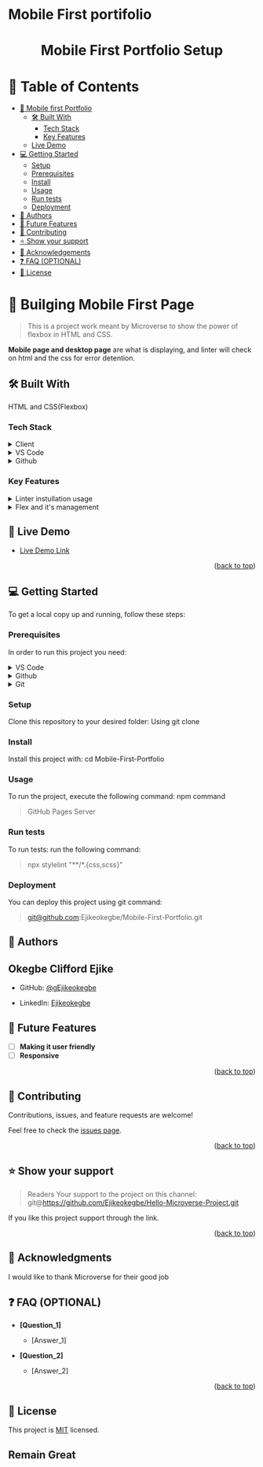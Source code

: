 # Mobile First portifolio
<a name="readme-top"></a>

<!--
HOW TO USE:
This is an example of how you may give instructions on setting up your project locally.

Modify this file to match your project and remove sections that don't apply.

REQUIRED SECTIONS:
- Table of Contents
- About the Project
  - Built With
  - Live Demo
- Getting Started
- Authors
- Future Features
- Contributing
- Show your support
- Acknowledgements
- License

OPTIONAL SECTIONS:
- FAQ

After you're finished please remove all the comments and instructions!
-->

<div align="center">
 

  <h1><b>Mobile First Portfolio Setup</b></h1>

</div>

<!-- TABLE OF CONTENTS -->

# 📗 Table of Contents

- [📖 Mobile first Portfolio](#about-project)
  - [🛠 Built With](#built-with)
    - [Tech Stack](#tech-stack)
    - [Key Features](#key-features)
  - [Live Demo](#live-demo)
- [💻 Getting Started](#getting-started)
  - [Setup](#setup)
  - [Prerequisites](#prerequisites)
  - [Install](#install)
  - [Usage](#usage)
  - [Run tests](#run-tests)
  - [Deployment](#deployment)
- [👥 Authors](#authors)
- [🔭 Future Features](#future-features)
- [🤝 Contributing](#contributing)
- [⭐️ Show your support](#support)
- [🙏 Acknowledgements](#acknowledgements)
- [❓ FAQ (OPTIONAL)](#faq)
- [📝 License](#license)

<!-- PROJECT DESCRIPTION -->

# 📖 Builging Mobile First Page <a name="about-project"></a>

> This is a project work meant by Microverse to show the power of flexbox in HTML and CSS.

**Mobile page and desktop page** are what is displaying, and linter will check on html and the css for error detention.

## 🛠 Built With <a name="built-with"></a>
HTML and CSS(Flexbox) 

### Tech Stack <a name="tech-stack"></a>


<details>
  <summary>Client</summary>
  
</details>

<details>
  <summary>VS Code</summary>
  <ul>
    <li><a href="https://expressjs.com/">Express.js</a></li>
  </ul>
</details>

<details>
<summary>Github</summary>
  <ul>
    <li><a href="https://www.postgresql.org/">PostgreSQL</a></li>
  </ul>
</details>

<!-- Features -->

### Key Features <a name="key-features"></a>
<details>
 <summary>Linter instullation usage</summary>
 </details>
 <details>
 <summary>Flex and it's management</summary>
 </details>
<p></p>
<!-- LIVE DEMO -->

## 🚀 Live Demo <a name="live-demo"></a>

- [Live Demo Link](https://Ejikeokegbe.github.io/Mobile-First-potifolio/)

<p align="right">(<a href="#readme-top">back to top</a>)</p>

<!-- GETTING STARTED -->

## 💻 Getting Started <a name="getting-started"></a>


To get a local copy up and running, follow these steps:

### Prerequisites

In order to run this project you need:

<details>
 <summary>VS Code</summary>
 </details>
 <details>
 <summary>Github</summary>
 </details>
 <details>
 <summary>Git</summary>
 </details>

### Setup

Clone this repository to your desired folder: Using git clone


### Install

Install this project with: cd Mobile-First-Portfolio

<!--
Example command:

```sh
  cd my-project
  gem install
```
--->

### Usage

To run the project, execute the following command: npm command
>GitHub Pages Server

<!--
Example command:

```sh
  rails server
```
--->

### Run tests

To run tests:  run the following command:
>npx stylelint "**/*.{css,scss}"
<!--
Example command:

```sh
  bin/rails test test/models/article_test.rb
```
--->

### Deployment

You can deploy this project using git command:
>git@github.com:Ejikeokegbe/Mobile-First-Portfolio.git

<!--
Example:

```sh

```
 -->


<!-- AUTHORS -->

## 👥 Authors <a name="authors"></a>

<h2>Okegbe Clifford Ejike</h2>

- GitHub: [@gEjikeokegbe](https://github.com/Ejikeokegbe)

- LinkedIn: [Ejikeokegbe](https://linkedin.com/in/Ejikeokegbe)



<!-- FUTURE FEATURES -->

## 🔭 Future Features <a name="future-features"></a>


- [ ] **Making it user friendly**
- [ ] **Responsive**

<p align="right">(<a href="#readme-top">back to top</a>)</p>

<!-- CONTRIBUTING -->

## 🤝 Contributing <a name="contributing"></a>

Contributions, issues, and feature requests are welcome!

Feel free to check the [issues page](../../issues/).

<p align="right">(<a href="#readme-top">back to top</a>)</p>

<!-- SUPPORT -->

## ⭐️ Show your support <a name="support"></a>

> Readers Your support to the project on this channel:
>git@https://github.com/Ejikeokegbe/Hello-Microverse-Project.git

If you like this project support through the link.

<p align="right">(<a href="#readme-top">back to top</a>)</p>

<!-- ACKNOWLEDGEMENTS -->

## 🙏 Acknowledgments <a name="acknowledgements"></a>


I would like to thank Microverse for their good job


<!-- FAQ (optional) -->

## ❓ FAQ (OPTIONAL) <a name="faq"></a>


- **[Question_1]**

  - [Answer_1]

- **[Question_2]**

  - [Answer_2]

<p align="right">(<a href="#readme-top">back to top</a>)</p>

<!-- LICENSE -->

## 📝 License <a name="license"></a>

This project is [MIT](./LICENSE) licensed.

<h2>Remain Great<h2>